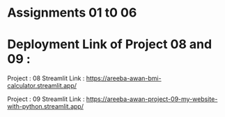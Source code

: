 # Assignments 01 t0 06

# Deployment Link of Project 08 and 09 :

Project : 08
Streamlit Link : https://areeba-awan-bmi-calculator.streamlit.app/

Project : 09
Streamlit Link : https://areeba-awan-project-09-my-website-with-python.streamlit.app/

